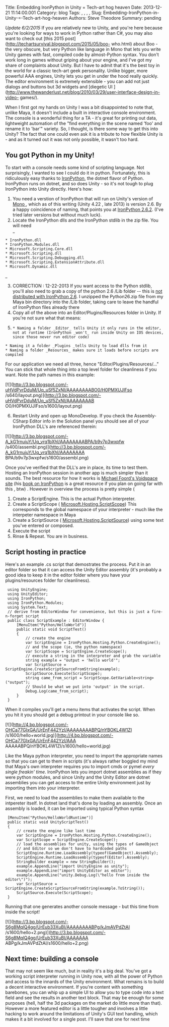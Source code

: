 Title: Embedding IronPython in Unity = Tech-art hog heaven
Date: 2013-12-21 11:14:00.001
Category: blog
Tags: , , , , 
Slug: Embedding-IronPython-in-Unity-=-Tech-art-hog-heaven
Authors: Steve Theodore
Summary: pending

_Update 6/2/2015_ If you are relatively new to Unity, and you're here because
you're looking for ways to work in Python rather than C#, you may also want to
check out [this 2015 post](http://techartsurvival.blogspot.com/2015/05/boo-
who.html) about Boo - the very obscure, but very Python like language in Mono
that lets you write Unity games with fast, compiled code by almost-Python
syntax. You don't work long in games without griping about your engine, and
I've got my share of complaints about Unity. But I have to admit that it's the
best toy in the world for a classic tech-art geek personality. Unlike bigger,
more powerful AAA engines, Unity lets you get in under the hood really
quickly. The editor environment is extremely extensible - you can add not just
dialogs and buttons but 3d widgets and [diegetic UI
](http://www.thewanderlust.net/blog/2010/03/29/user-interface-design-in-video-
games/).  
  
When I first got my hands on Unity I was a bit disappointed to note that,
unlike Maya, it doesn't include a built in interactive console environment.
The console is a wonderful thing for a TA - it's great for printing out data,
lightweight automation of the "find everything in the scene named 'foo' and
rename it to 'bar'" variety. So, I thought, is there some way to get this into
Unity?  The fact that one could even ask it is a tribute to how flexible Unity
is - and as it turned out it was not only possible, it wasn't too hard.  

## You got Python in my Unity!

To start with a console needs some kind of scripting language. Not
surprisingly, I wanted to see I could do it in python. Fortunately, this is
ridiculously easy thanks to [IronPython](http://ironpython.codeplex.com/), the
dotnet flavor of Python.  IronPython  runs on dotnet, and so does Unity - so
it's not tough to plug IronPython into Unity directly.  Here's how:  

  1. You need a verstion of IronPython that will run on Unity's version of [Mono ](http://www.mono-project.com/Main_Page), which as of this writing (Unity 4.22 , late 2013) is version 2.6.  By a happy coincidence of naming, that points you at [IronPython 2.6.2](http://ironpython.codeplex.com/downloads/get/159511).  (I've tried later versions but without much luck).
  2. Locate the IronPython dlls and the IronPython stdlib in the zip file. You will need  
_

    * IronPython.dll
    * IronPython.Modules.dll
    * Microsoft.Scripting.Core.dll
    * Microsoft.Scripting.dll
    * Microsoft.Scripting.Debugging.dll
    * Microsoft.Scripting.ExtensionAttribute.dll
    * Microsoft.Dynamic.dll
_

  3. CORRECTION : 12-22-2013 If you want access to the Python stdlib, you'll also need to grab a copy of the python 2.6 /Lib folder -- this is [not distributed with IronPython 2.6](http://techartsurvival.blogspot.com/2013/12/python-in-unity-minor-correction.html).  I unzipped the Python26.zip file from my Maya bin directory into the /Lib folder, taking care to leave the handful of IronPython files already there
  4. Copy all of the above into an Editor/Plugins/Resources folder in Unity. If you're not sure what that means:
  5.     * Naming a folder _Editor_ tells Unity it only runs in the editor, not at runtime (IronPython _won't_ run inside Unity on IOS devices, since those never run editor code)
    * Naming it a folder _Plugins _tells Unity to load dlls from it
    * Naming a folder _Resources_ makes sure it loads before scripts are compiled
For our application we need all three, hence "Editor/Plugins/Resources/..."
You can stick that whole thing into a top level folder for cleanliness if you
want. Note the path names in this example:  
  
[![](http://3.bp.blogspot.com/-uHVdPvrDduM/Uq_uSf5ZxNI/AAAAAAAABO0/H0PMXUJlFso
/s640/layout.png)](http://3.bp.blogspot.com/-uHVdPvrDduM/Uq_uSf5ZxNI/AAAAAAAAB
O0/H0PMXUJlFso/s1600/layout.png)

  6. Restart Unity and open up MonoDevelop. If you check the Assembly-CSharp Editor info in the Solution panel you should see all of your IronPython DLL's are referenced therein:  
  

[![](http://3.bp.blogspot.com/-A_kG1rnuiuY/Uq_vrq1bXhI/AAAAAAAABPA/b9v7p3wxpfw
/s400/assembl.png)](http://3.bp.blogspot.com/-A_kG1rnuiuY/Uq_vrq1bXhI/AAAAAAAA
BPA/b9v7p3wxpfw/s1600/assembl.png)

  
Once you've verified that the DLL's are in place, its time to test them.
Hosting an IronPython session in another app is much simpler than it sounds.
The best resource for how it works is [Michael Foord's Voidspace
site](http://www.voidspace.org.uk/ironpython/embedding.shtml) (his [book on
IronPython](http://www.manning.com/foord/) is a great resource if you plan on
going far with this , btw) . However in overview the process is pretty simple
(  

  1. Create a ScriptEngine. This is the actual Python interpreter.
  2. Create a ScriptScope ( [Microsoft.Hosting.ScriptScope](https://github.com/IronLanguages/main/blob/master/Runtime/Microsoft.Scripting/Hosting/ScriptScope.cs)[](http://www.blogger.com/)) This corresponds to the global namespace of your interpreter - much like the interpeter namespace in Maya
  3. Create  a ScriptSource ( [Microsoft.Hosting.ScriptSource](https://github.com/IronLanguages/main/blob/master/Runtime/Microsoft.Scripting/Hosting/ScriptSource.cs)) using some text you've entered or composed.
  4. Execute the script
  5. Rinse &amp; Repeat. You are in business.

## Script hosting in practice

  
Here's an example .cs script that demostrates the process. Put it in an editor
folder so that it can access the Unity Editor assembly (it's probably a good
idea to keep it in the editor folder where you have your plugins/resources
folder for cleanliness).  
  

    
    
     using UnityEngine;    
     using UnityEditor;    
     using IronPython;    
     using IronPython.Modules;    
     using System.Text;    
     // derive from EditorWindow for convenience, but this is just a fire-n-forget script    
     public class ScriptExample : EditorWindow {    
         [MenuItem("Python/HelloWorld")]    
         public static void ScriptTest()    
         {    
             // create the engine    
             var ScriptEngine = IronPython.Hosting.Python.CreateEngine();    
             // and the scope (ie, the python namespace)    
             var ScriptScope = ScriptEngine.CreateScope();    
             // execute a string in the interpreter and grab the variable    
             string example = "output = 'hello world'";    
             var ScriptSource = ScriptEngine.CreateScriptSourceFromString(example);    
             ScriptSource.Execute(ScriptScope);    
             string came_from_script = ScriptScope.GetVariable<string>("output");    
             // Should be what we put into 'output' in the script.    
             Debug.Log(came_from_script);                
         }    
     }    
    

  
  
When it compiles you'll get a menu items that activates the script.  When you
hit it you should get a debug printout in your console like so.  
  

[![](http://4.bp.blogspot.com/-OHCa77GIxGA/UrEnF442YzI/AAAAAAAABPQ/nYBOKL4W1ZI
/s1600/hello+world.jpg)](http://4.bp.blogspot.com/-OHCa77GIxGA/UrEnF442YzI/AAA
AAAAABPQ/nYBOKL4W1ZI/s1600/hello+world.jpg)

  
  
Like the Maya python interpreter, you need to import the appropriate names so
that you can get to them in scripts (it's always rather boggled my mind that
Maya's own interpreter requires you to import cmds or pymel _every single
freakin' time_.  IronPython lets you import dotnet assemblies as if they were
python modules, and since Unity and the Unity Editor are dotnet assemblies you
can get access to the entire Unity environment just by importing them into
your interpreter.  
  
First, we need to load the assemblies to make them available to the intpereter
itself.  In dotnet land that's done by loading an assembly.  Once an assembly
is loaded, it can be imported using typical Python syntax  
  

    
    
     [MenuItem("Python/HelloWorldRuntime")]    
     public static void UnityScriptTest()    
     {    
         // create the engine like last time    
         var ScriptEngine = IronPython.Hosting.Python.CreateEngine();    
         var ScriptScope = ScriptEngine.CreateScope();    
         // load the assemblies for unity, using the types of GameObject    
         // and Editor so we don't have to hardcoded paths    
         ScriptEngine.Runtime.LoadAssembly(typeof(GameObject).Assembly);    
         ScriptEngine.Runtime.LoadAssembly(typeof(Editor).Assembly);    
         StringBuilder example = new StringBuilder();    
         example.AppendLine("import UnityEngine as unity");    
         example.AppendLine("import UnityEditor as editor");    
         example.AppendLine("unity.Debug.Log(\"hello from inside the editor\")");    
         var ScriptSource = ScriptEngine.CreateScriptSourceFromString(example.ToString());    
         ScriptSource.Execute(ScriptScope);    
     }    
    

  
Running that one generates another console message - but this time from inside
the script!  
  

[![](http://3.bp.blogspot.com/-S6g8MqlQ4gg/UrEub33XuBI/AAAAAAAABPg/kJmAVPdZtAI
/s1600/hello+2.png)](http://3.bp.blogspot.com/-S6g8MqlQ4gg/UrEub33XuBI/AAAAAAA
ABPg/kJmAVPdZtAI/s1600/hello+2.png)

  

## Next time: building a console

  
That may not seem like much, but in reality it's a big deal. You've got a
working script interpreter running in Unity now, with all the power of Python
and access to the innards of the Unity environment.  What remains is to build
a decent interactive environment. If you're content with something barebones,
you can whip up a simple UI to allow you to type code into a text field and
see the results in another text block.  That may be enough for some purposes
(hell, half the 3d packages on the market do little more than that).  However
a more featured editor is a little tougher and involves a  little hacking to
work around the limitations of Unity's GUI text handling, which makes it a bit
involved for a single post. I'll save that one for next time  
  


